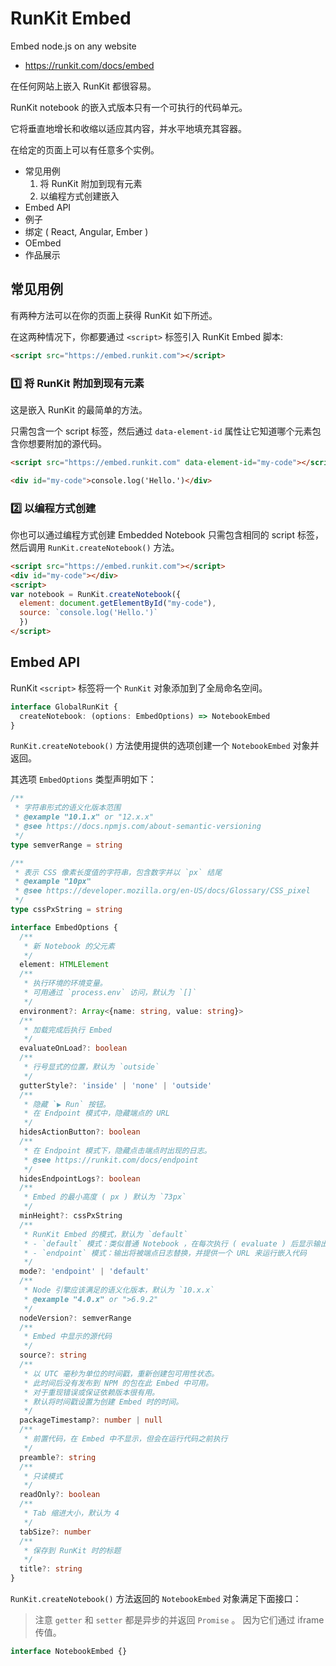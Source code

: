 # RunKit Embed

Embed node.js on any website

- <https://runkit.com/docs/embed>

在任何网站上嵌入 RunKit 都很容易。

RunKit notebook 的嵌入式版本只有一个可执行的代码单元。

它将垂直地增长和收缩以适应其内容，并水平地填充其容器。

在给定的页面上可以有任意多个实例。

- 常见用例
  1. 将 RunKit 附加到现有元素
  2. 以编程方式创建嵌入
- Embed API
- 例子
- 绑定 ( React, Angular, Ember )
- OEmbed
- 作品展示

## 常见用例

有两种方法可以在你的页面上获得 RunKit 如下所述。

在这两种情况下，你都要通过 `<script>` 标签引入 RunKit Embed 脚本:

```html
<script src="https://embed.runkit.com"></script>
```

### 1️⃣ 将 RunKit 附加到现有元素

这是嵌入 RunKit 的最简单的方法。

只需包含一个 script 标签，然后通过 `data-element-id` 属性让它知道哪个元素包含你想要附加的源代码。

```html
<script src="https://embed.runkit.com" data-element-id="my-code"></script>

<div id="my-code">console.log('Hello.')</div>
```

### 2️⃣ 以编程方式创建

你也可以通过编程方式创建 Embedded Notebook
只需包含相同的 script 标签，然后调用 `RunKit.createNotebook()` 方法。

```html
<script src="https://embed.runkit.com"></script>
<div id="my-code"></div>
<script>
var notebook = RunKit.createNotebook({
  element: document.getElementById("my-code"),
  source: `console.log('Hello.')`
  })
</script>
```

## Embed API

RunKit `<script>` 标签将一个 `RunKit` 对象添加到了全局命名空间。

```ts
interface GlobalRunKit {
  createNotebook: (options: EmbedOptions) => NotebookEmbed
}
```

`RunKit.createNotebook()` 方法使用提供的选项创建一个 `NotebookEmbed` 对象并返回。

其选项 `EmbedOptions` 类型声明如下：

```ts
/**
 * 字符串形式的语义化版本范围
 * @example "10.1.x" or "12.x.x"
 * @see https://docs.npmjs.com/about-semantic-versioning
 */
type semverRange = string

/**
 * 表示 CSS 像素长度值的字符串，包含数字并以 `px` 结尾
 * @example "10px"
 * @see https://developer.mozilla.org/en-US/docs/Glossary/CSS_pixel
 */
type cssPxString = string

interface EmbedOptions {
  /**
   * 新 Notebook 的父元素
   */
  element: HTMLElement
  /**
   * 执行环境的环境变量。
   * 可用通过 `process.env` 访问，默认为 `[]`
   */
  environment?: Array<{name: string, value: string}>
  /**
   * 加载完成后执行 Embed
   */
  evaluateOnLoad?: boolean
  /**
   * 行号显式的位置，默认为 `outside`
   */
  gutterStyle?: 'inside' | 'none' | 'outside'
  /**
   * 隐藏 `▶ Run` 按钮。
   * 在 Endpoint 模式中，隐藏端点的 URL
   */
  hidesActionButton?: boolean
  /**
   * 在 Endpoint 模式下，隐藏点击端点时出现的日志。
   * @see https://runkit.com/docs/endpoint
   */
  hidesEndpointLogs?: boolean
  /**
   * Embed 的最小高度 ( px ) 默认为 `73px`
   */
  minHeight?: cssPxString
  /**
   * RunKit Embed 的模式，默认为 `default`
   * - `default` 模式：类似普通 Notebook ，在每次执行 ( evaluate ) 后显示输出
   * - `endpoint` 模式：输出将被端点日志替换，并提供一个 URL 来运行嵌入代码
   */
  mode?: 'endpoint' | 'default'
  /**
   * Node 引擎应该满足的语义化版本，默认为 `10.x.x`
   * @example "4.0.x" or ">6.9.2"
   */
  nodeVersion?: semverRange
  /**
   * Embed 中显示的源代码
   */
  source?: string
  /**
   * 以 UTC 毫秒为单位的时间戳，重新创建包可用性状态。
   * 此时间后没有发布到 NPM 的包在此 Embed 中可用。
   * 对于重现错误或保证依赖版本很有用。
   * 默认将时间戳设置为创建 Embed 时的时间。
   */
  packageTimestamp?: number | null
  /**
   * 前置代码，在 Embed 中不显示，但会在运行代码之前执行
   */
  preamble?: string
  /**
   * 只读模式
   */
  readOnly?: boolean
  /**
   * Tab 缩进大小，默认为 4
   */
  tabSize?: number
  /**
   * 保存到 RunKit 时的标题
   */
  title?: string
}
```

`RunKit.createNotebook()` 方法返回的 `NotebookEmbed` 对象满足下面接口：

> 注意 `getter` 和 `setter` 都是异步的并返回 `Promise` 。
> 因为它们通过 iframe 传值。

```ts
interface NotebookEmbed {}
```
